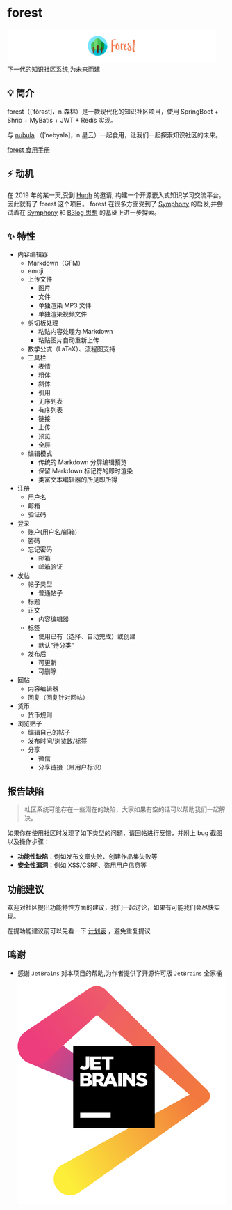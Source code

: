 # forest
![forest](src/main/resources/static/logo_size.jpg)  
下一代的知识社区系统,为未来而建

## 💡 简介

forest（[ˈfôrəst]，n.森林）是一款现代化的知识社区项目，使用 SpringBoot + Shrio + MyBatis + JWT + Redis 实现。

与 [nubula](https://github.com/rymcu/nubula) （[ˈnebyələ]，n.星云）一起食用，让我们一起探索知识社区的未来。

[forest 食用手册](UserManual.md)

## ⚡ 动机

在 2019 年的某一天,受到 [Hugh](https://rymcu.com/user/RYMCU-J) 的邀请, 构建一个开源嵌入式知识学习交流平台。因此就有了 forest 这个项目。 forest
在很多方面受到了 [Symphony](https://github.com/88250/symphony) 的启发,并尝试着在 [Symphony](https://github.com/88250/symphony)
和 [B3log 思想](https://ld246.com/article/1546941897596) 的基础上进一步探索。

## ✨ 特性

- 内容编辑器
  - Markdown（GFM）
  - emoji
  - 上传文件
    - 图片
    - 文件
    - 单独渲染 MP3 文件
    - 单独渲染视频文件
  - 剪切板处理
    - 粘贴内容处理为 Markdown
    - 粘贴图片自动重新上传
  - 数学公式（LaTeX）、流程图支持
  - 工具栏
    - 表情
    - 粗体
    - 斜体
    - 引用
    - 无序列表
    - 有序列表
    - 链接
    - 上传
    - 预览
    - 全屏 
  - 编辑模式
    - 传统的 Markdown 分屏编辑预览
    - 保留 Markdown 标记符的即时渲染
    - 类富文本编辑器的所见即所得
- 注册
  - 用户名
  - 邮箱
  - 验证码
- 登录
  - 账户(用户名/邮箱)
  - 密码
  - 忘记密码
    - 邮箱
    - 邮箱验证
- 发帖
  - 帖子类型
    - 普通帖子
  - 标题
  - 正文
    - 内容编辑器
  - 标签
    - 使用已有（选择、自动完成）或创建
    - 默认“待分类”
  - 发布后 
    - 可更新
    - 可删除
- 回帖
  - 内容编辑器
  - 回复（回复针对回帖）
- 货币
  - 货币规则
- 浏览贴子
  - 编辑自己的帖子
  - 发布时间/浏览数/标签
  - 分享
    - 微信
    - 分享链接（带用户标识）

## 报告缺陷

> 社区系统可能存在一些潜在的缺陷，大家如果有空的话可以帮助我们一起解决。

如果你在使用社区时发现了如下类型的问题，请回帖进行反馈，并附上 bug 截图以及操作步骤：

* **功能性缺陷**：例如发布文章失败、创建作品集失败等
* **安全性漏洞**：例如 XSS/CSRF、盗用用户信息等

## 功能建议

欢迎对社区提出功能特性方面的建议，我们一起讨论，如果有可能我们会尽快实现。

在提功能建议前可以先看一下 [计划表](https://rymcu.com/article/29) ，避免重复提议

## 鸣谢
- 感谢 `JetBrains` 对本项目的帮助,为作者提供了开源许可版 `JetBrains` 全家桶
![JetBrains](src/main/resources/static/jetbrains.png)